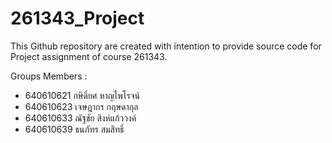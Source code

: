# 261343_Project

This Github repository are created with intention to provide source code for Project assignment of course 261343.

Groups Members : 
 - 640610621 กษิดิ์ยศ หาญไพโรจน์
 - 640610623 เจษฎากร กฤษดากุล
 - 640610633 ณัฐชัย สิงห์แก้ววงค์
 - 640610639 ธนภัทร สมสิทธิ์
